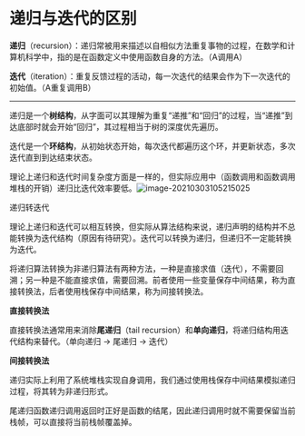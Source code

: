 # 递归与迭代的区别

**递归**（recursion）：递归常被用来描述以自相似方法重复事物的过程，在数学和计算机科学中，指的是在函数定义中使用函数自身的方法。（A调用A）

**迭代**（iteration）：重复反馈过程的活动，每一次迭代的结果会作为下一次迭代的初始值。（A重复调用B）

------

递归是一个**树结构**，从字面可以其理解为重复“递推”和“回归”的过程，当“递推”到达底部时就会开始“回归”，其过程相当于树的深度优先遍历。

迭代是一个**环结构**，从初始状态开始，每次迭代都遍历这个环，并更新状态，多次迭代直到到达结束状态。

理论上递归和迭代时间复杂度方面是一样的，但实际应用中（函数调用和函数调用堆栈的开销）递归比迭代效率要低。![image-20210303105215025](https://i.loli.net/2021/03/03/PQXgiwf2t4zRVnl.png)

递归转迭代

理论上递归和迭代可以相互转换，但实际从算法结构来说，递归声明的结构并不总能转换为迭代结构（原因有待研究）。迭代可以转换为递归，但递归不一定能转换为迭代。

将递归算法转换为非递归算法有两种方法，一种是直接求值（迭代），不需要回溯；另一种是不能直接求值，需要回溯。前者使用一些变量保存中间结果，称为直接转换法，后者使用栈保存中间结果，称为间接转换法。

**直接转换法**

直接转换法通常用来消除**尾递归**（tail recursion）和**单向递归**，将递归结构用迭代结构来替代。（单向递归 → 尾递归 → 迭代）

**间接转换法**

递归实际上利用了系统堆栈实现自身调用，我们通过使用栈保存中间结果模拟递归过程，将其转为非递归形式。

尾递归函数递归调用返回时正好是函数的结尾，因此递归调用时就不需要保留当前栈帧，可以直接将当前栈帧覆盖掉。